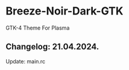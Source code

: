 # Breeze-Noir-Dark-GTK
GTK-4 Theme For Plasma

Changelog: 21.04.2024.
-----------------------

Update: main.rc
